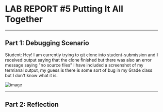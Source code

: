 # LAB REPORT #5 Putting It All Together
---
## Part 1: Debugging Scenario

Student: Hey! I am currently trying to git clone into student-submission and I received output saying that the clone finished but there was also an error message saying "no source files" I have included a screenshot
of my termianal output, my guess is there is some sort of bug in my Grade class but I don't know what it is.

![image](https://github.com/anaisgg23/cse15l-lab-reports/assets/156368955/be3bfd60-4bb7-42cd-8117-b677083535d1)


---
## Part 2: Reflection

